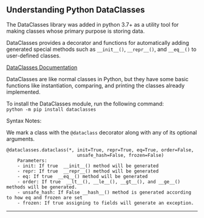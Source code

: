 ## Understanding Python DataClasses

The DataClasses library was added in python 3.7+ as a utility tool for making 
classes whose primary purpose is storing data.

DataClasses provides a decorator and functions for automatically adding 
generated special methods such as `__init__()`, `__repr__()`, and `__eq__()` 
to user-defined classes.

[DataClasses Documentation](https://docs.python.org/3/library/dataclasses.html)

DataClasses are like normal classes in Python, but they have some basic 
functions like instantiation, comparing, and printing the classes already 
implemented.

To install the DataClasses module, run the following command:  
`python -m pip install dataclasses`

Syntax Notes:

We mark a class with the `@dataclass` decorator along with any of its 
optional arguments.

```
@dataclasses.dataclass(*, init=True, repr=True, eq=True, order=False, 
                          unsafe_hash=False, frozen=False)
    Parameters:
    - init: If true  __init__() method will be generated
    - repr: If true  __repr__() method will be generated
    - eq: If true  __eq__() method will be generated
    - order: If true  __lt__(), __le__(), __gt__(), and __ge__() methods will be generated.
    - unsafe_hash: If False __hash__() method is generated according to how eq and frozen are set
    - frozen: If true assigning to fields will generate an exception.
```

---
